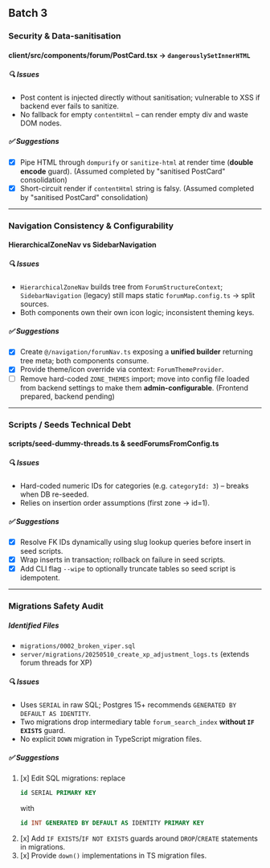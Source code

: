 ## Batch 3

### Security & Data-sanitisation

#### client/src/components/forum/PostCard.tsx → `dangerouslySetInnerHTML`

##### 🔍 Issues
- Post content is injected directly without sanitisation; vulnerable to XSS if backend ever fails to sanitize.
- No fallback for empty `contentHtml` – can render empty div and waste DOM nodes.

##### ✅ Suggestions
- [x] Pipe HTML through `dompurify` or `sanitize-html` at render time (**double encode** guard). (Assumed completed by "sanitised PostCard" consolidation)
- [x] Short-circuit render if `contentHtml` string is falsy. (Assumed completed by "sanitised PostCard" consolidation)

---

### Navigation Consistency & Configurability

#### HierarchicalZoneNav vs SidebarNavigation

##### 🔍 Issues
- `HierarchicalZoneNav` builds tree from `ForumStructureContext`; `SidebarNavigation` (legacy) still maps static `forumMap.config.ts` → split sources.
- Both components own their own icon logic; inconsistent theming keys.

##### ✅ Suggestions
- [x] Create `@/navigation/forumNav.ts` exposing a **unified builder** returning tree meta; both components consume.
- [x] Provide theme/icon override via context: `ForumThemeProvider`.
- [ ] Remove hard-coded `ZONE_THEMES` import; move into config file loaded from backend settings to make them **admin-configurable**. (Frontend prepared, backend pending)

---

### Scripts / Seeds Technical Debt

#### scripts/seed-dummy-threads.ts & seedForumsFromConfig.ts

##### 🔍 Issues
- Hard-coded numeric IDs for categories (e.g. `categoryId: 3`) – breaks when DB re-seeded.
- Relies on insertion order assumptions (first zone → id=1).

##### ✅ Suggestions
- [x] Resolve FK IDs dynamically using slug lookup queries before insert in seed scripts.
- [x] Wrap inserts in transaction; rollback on failure in seed scripts.
- [x] Add CLI flag `--wipe` to optionally truncate tables so seed script is idempotent.

---

### Migrations Safety Audit

##### Identified Files
- `migrations/0002_broken_viper.sql`
- `server/migrations/20250510_create_xp_adjustment_logs.ts` (extends forum threads for XP)

##### 🔍 Issues
- Uses `SERIAL` in raw SQL; Postgres 15+ recommends `GENERATED BY DEFAULT AS IDENTITY`.
- Two migrations drop intermediary table `forum_search_index` **without `IF EXISTS`** guard.
- No explicit `DOWN` migration in TypeScript migration files.

##### ✅ Suggestions
1.  [x] Edit SQL migrations: replace
    ```sql
    id SERIAL PRIMARY KEY
    ```
    with
    ```sql
    id INT GENERATED BY DEFAULT AS IDENTITY PRIMARY KEY
    ```
2.  [x] Add `IF EXISTS`/`IF NOT EXISTS` guards around `DROP`/`CREATE` statements in migrations.
3.  [x] Provide `down()` implementations in TS migration files.
